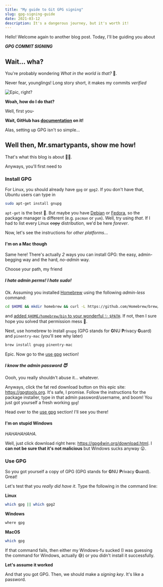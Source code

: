 ```yaml
---
title: "My guide to Git GPG signing"
slug: gpg-signing-guide
date: 2021-03-12
description: It's a dangerous journey, but it's worth it!
---
```


Hello! Welcome again to another blog post. Today, I'll be guiding you about

***GPG COMMIT SIGNING***

## Wait... wha?

You're probably wondering *What in the world is that?* 🤔.

Never fear, younglings! Long story short, it makes my commits *verified*

![Epic, right?](@assets/verified_gpg_yay.png)

**Woah, how do I do that?**

Well, first you-

**Wait, GitHub has [documentation](https://docs.github.com/en/github/authenticating-to-github/about-commit-signature-verification) on it!**

Alas, setting up GPG isn't so simple...

## Well then, Mr.smartypants, show me how!

That's what this blog is about 🤦‍♂️.

Anyways, you'll first need to

### Install GPG

For Linux, you should already have `gpg` or `gpg2`. If you don't have that, Ubuntu users can type in

```bash
sudo apt-get install gnupg
```

`apt-get` is the best 💪. But maybe you have [Debian](https://www.debian.org) or [Fedora](https://getfedora.org), so the package manager is different (e.g. `pacman` or `yum`). Well, try using *that*. If I had to list every Linux ~~copy~~ distribution, we'd be here *forever*.

Now, let's see the instructions for *other platforms*...

#### I'm on a Mac though

Same here! There's actually *2* ways you can install GPG: the easy, admin-begging way and the hard, *no-admin* way.

Choose your path, my friend

##### I hate admin perms! I hate sudo!

Ok. Assuming you installed [Homebrew](https://brew.sh) using the following *admin-less* command:

```bash
cd $HOME && mkdir homebrew && curl -L https://github.com/Homebrew/brew/tarball/master | tar xz --strip 1 -C homebrew
```

and [added `$HOME/homebrew/bin` to your wonderful ✨ `$PATH`](https://gist.github.com/ThatXliner/8216e1e7e112e851764eeaa0cec85fbc). If not, then I sure hope you solved that permission mess 😬.

Next, use homebrew to install `gnupg` (GPG stands for **G**NU **P**rivacy **G**uard) and `pinentry-mac` (you'll see why later)

```bash
brew install gnupg pinentry-mac
```

Epic. Now go to the [use gpg](#use-gpg) section!

##### I know the admin password 😈

Oooh, you really shouldn't abuse it... whatever.

Anyways, click the fat red download button on this epic site: https://gpgtools.org. It's safe, I promise. Follow the instructions for the package installer, type in that admin password/username, and boom! You just got yourself a fresh working `gpg`!

Head over to the [use gpg](#use-gpg) section! I'll see you there!

#### I'm on stupid Windows

*HAHAHAHAHA.*

Well, just click download right here: https://gpg4win.org/download.html. I **can not be sure that it's not malicious** but Windows sucks anyway 😛.

### Use GPG

So you got yourself a copy of GPG (GPG stands for **G**NU **P**rivacy **G**uard). Great!

Let's test that you *really did have it*. Type the following in the command line:

**Linux**
```bash
which gpg || which gpg2
```
**Windows**
```bash
where gpg
```
**MacOS**
```bash
which gpg
```
If that command fails, then either my Windows-fu sucked (I was guessing the command for Windows, actually 😅) or you didn't install it successfully.

**Let's assume it worked**

And that you got GPG. Then, we should make a *signing key*. It's like a password.
